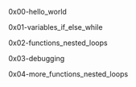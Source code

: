 0x00-hello_world

0x01-variables_if_else_while

0x02-functions_nested_loops

0x03-debugging

0x04-more_functions_nested_loops
